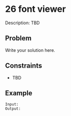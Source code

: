 # 26 font viewer

Description: TBD

## Problem

Write your solution here.

## Constraints

- TBD

## Example

```
Input:
Output:
```
